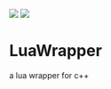 [![](https://travis-ci.org/caodhuan/LuaWrapper.svg?branch=master)](https://travis-ci.org/caodhuan/LuaWrapper) ![](https://img.shields.io/badge/language-cpp-darkgreen.svg)

# LuaWrapper

a lua wrapper for c++
